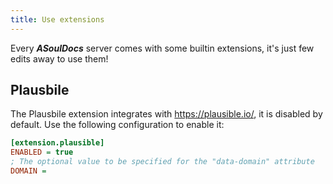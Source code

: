```yaml
---
title: Use extensions
---
```


Every _**ASoulDocs**_ server comes with some builtin extensions, it's just few edits away to use them!

## Plausbile

The Plausbile extension integrates with https://plausible.io/, it is disabled by default. Use the following configuration to enable it:

```ini
[extension.plausible]
ENABLED = true
; The optional value to be specified for the "data-domain" attribute
DOMAIN =
```
